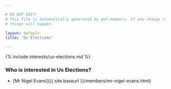 ```yaml
---

# DO NOT EDIT!
# This file is automatically generated by get-members. If you change it, bad
# things will happen.

layout: default
title: "Us Elections"

---
```


{% include interests/us-elections.md %}

### Who is interested in Us Elections?


* [Mr Nigel Evans]({{ site.baseurl }}/members/mr-nigel-evans.html)
